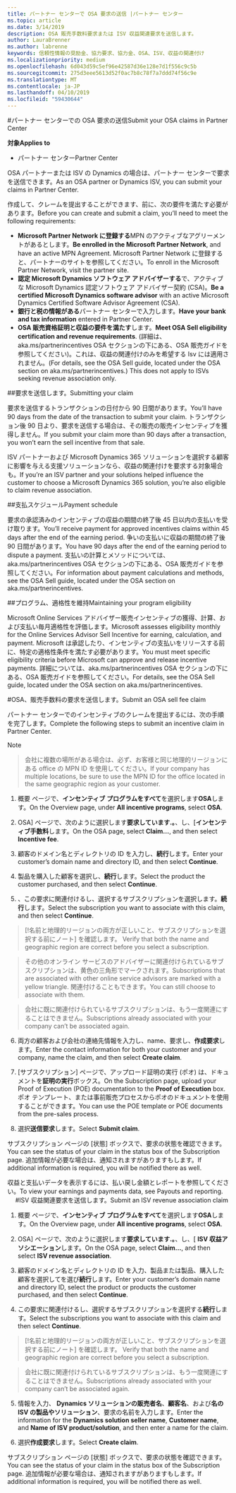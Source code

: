 ```yaml
---
title: パートナー センターで OSA 要求の送信 |パートナー センター
ms.topic: article
ms.date: 3/14/2019
description: OSA 販売手数料要求または ISV 収益関連要求を送信します。
author: LauraBrenner
ms.author: labrenne
keywords: 信頼性情報の奨励金、協力要求、協力金、OSA、ISV、収益の関連付け
ms.localizationpriority: medium
ms.openlocfilehash: 6d043d59c5ef96e42587d36e128e7d1f556c9c5b
ms.sourcegitcommit: 275d3eee5613d52f0ac7b8c78f7a7ddd74f56c9e
ms.translationtype: MT
ms.contentlocale: ja-JP
ms.lasthandoff: 04/10/2019
ms.locfileid: "59430644"
---
```

#<a name="submit-your-osa-claims-in-partner-center"></a><span data-ttu-id="56e72-104">パートナー センターでの OSA 要求の送信</span><span class="sxs-lookup"><span data-stu-id="56e72-104">Submit your OSA claims in Partner Center</span></span>

**<span data-ttu-id="56e72-105">対象</span><span class="sxs-lookup"><span data-stu-id="56e72-105">Applies to</span></span>**

-  <span data-ttu-id="56e72-106">パートナー センター</span><span class="sxs-lookup"><span data-stu-id="56e72-106">Partner Center</span></span>

<span data-ttu-id="56e72-107">OSA パートナーまたは ISV の Dynamics の場合は、パートナー センターで要求を送信できます。</span><span class="sxs-lookup"><span data-stu-id="56e72-107">As an OSA partner or Dynamics ISV, you can submit your claims in Partner Center.</span></span> 

<span data-ttu-id="56e72-108">作成して、クレームを提出することができます、前に、次の要件を満たす必要があります。</span><span class="sxs-lookup"><span data-stu-id="56e72-108">Before you can create and submit a claim, you’ll need to meet the following requirements:</span></span> 
-   <span data-ttu-id="56e72-109">**Microsoft Partner Network に登録する**MPN のアクティブなアグリーメントがあるとします。</span><span class="sxs-lookup"><span data-stu-id="56e72-109">**Be enrolled in the Microsoft Partner Network**, and have an active MPN Agreement.</span></span> <span data-ttu-id="56e72-110">Microsoft Partner Network に登録すると、パートナーのサイトを参照してください。</span><span class="sxs-lookup"><span data-stu-id="56e72-110">To enroll in the Microsoft Partner Network, visit the partner site.</span></span> 
-   <span data-ttu-id="56e72-111">**認定 Microsoft Dynamics ソフトウェア アドバイザーする**で、アクティブな Microsoft Dynamics 認定ソフトウェア アドバイザー契約 (CSA)。</span><span class="sxs-lookup"><span data-stu-id="56e72-111">**Be a certified Microsoft Dynamics software advisor** with an active Microsoft Dynamics Certified Software Advisor Agreement (CSA).</span></span> 
-   <span data-ttu-id="56e72-112">**銀行と税の情報がある**パートナー センターで入力します。</span><span class="sxs-lookup"><span data-stu-id="56e72-112">**Have your bank and tax information** entered in Partner Center.</span></span> 
-   <span data-ttu-id="56e72-113">**OSA 販売資格証明と収益の要件を満たす**します。</span><span class="sxs-lookup"><span data-stu-id="56e72-113">**Meet OSA Sell eligibility certification and revenue requirements**.</span></span> <span data-ttu-id="56e72-114">(詳細は、aka.ms/partnerincentives OSA セクションの下にある、OSA 販売ガイドを参照してください)。これは、収益の関連付けのみを希望する Isv には適用されません。</span><span class="sxs-lookup"><span data-stu-id="56e72-114">(For details, see the OSA Sell guide, located under the OSA section on aka.ms/partnerincentives.) This does not apply to ISVs seeking revenue association only.</span></span> 

##<a name="submitting-your-claim"></a><span data-ttu-id="56e72-115">要求を送信します。</span><span class="sxs-lookup"><span data-stu-id="56e72-115">Submitting your claim</span></span>

<span data-ttu-id="56e72-116">要求を送信するトランザクションの日付から 90 日間があります。</span><span class="sxs-lookup"><span data-stu-id="56e72-116">You’ll have 90 days from the date of the transaction to submit your claim.</span></span> <span data-ttu-id="56e72-117">トランザクション後 90 日より、要求を送信する場合は、その販売の販売インセンティブを獲得しません。</span><span class="sxs-lookup"><span data-stu-id="56e72-117">If you submit your claim more than 90 days after a transaction, you won’t earn the sell incentive from that sale.</span></span> 

<span data-ttu-id="56e72-118">ISV パートナーおよび Microsoft Dynamics 365 ソリューションを選択する顧客に影響を与える支援ソリューションなら、収益の関連付けを要求する対象場合も。</span><span class="sxs-lookup"><span data-stu-id="56e72-118">If you’re an ISV partner and your solutions helped influence the customer to choose a Microsoft Dynamics 365 solution, you’re also eligible to claim revenue association.</span></span>   

##<a name="payment-schedule"></a><span data-ttu-id="56e72-119">支払スケジュール</span><span class="sxs-lookup"><span data-stu-id="56e72-119">Payment schedule</span></span>

<span data-ttu-id="56e72-120">要求の承認済みのインセンティブの収益の期間の終了後 45 日以内の支払いを受け取ります。</span><span class="sxs-lookup"><span data-stu-id="56e72-120">You’ll receive payment for approved incentives claims within 45 days after the end of the earning period.</span></span> <span data-ttu-id="56e72-121">争いの支払いに収益の期間の終了後 90 日間があります。</span><span class="sxs-lookup"><span data-stu-id="56e72-121">You have 90 days after the end of the earning period to dispute a payment.</span></span> <span data-ttu-id="56e72-122">支払いの計算とメソッドについては、aka.ms/partnerincentives OSA セクションの下にある、OSA 販売ガイドを参照してください。</span><span class="sxs-lookup"><span data-stu-id="56e72-122">For information about payment calculations and methods, see the OSA Sell guide, located under the OSA section on aka.ms/partnerincentives.</span></span>

##<a name="maintaining-your-program-eligibility"></a><span data-ttu-id="56e72-123">プログラム、適格性を維持</span><span class="sxs-lookup"><span data-stu-id="56e72-123">Maintaining your program eligibility</span></span>

<span data-ttu-id="56e72-124">Microsoft Online Services アドバイザー販売インセンティブの獲得、計算、および支払い毎月適格性を評価します。</span><span class="sxs-lookup"><span data-stu-id="56e72-124">Microsoft assesses eligibility monthly for the Online Services Advisor Sell Incentive for earning, calculation, and payment.</span></span> <span data-ttu-id="56e72-125">Microsoft は承認したり、インセンティブの支払いをリリースする前に、特定の適格性条件を満たす必要があります。</span><span class="sxs-lookup"><span data-stu-id="56e72-125">You must meet specific eligibility criteria before Microsoft can approve and release incentive payments.</span></span> <span data-ttu-id="56e72-126">詳細については、aka.ms/partnerincentives OSA セクションの下にある、OSA 販売ガイドを参照してください。</span><span class="sxs-lookup"><span data-stu-id="56e72-126">For details, see the OSA Sell guide, located under the OSA section on aka.ms/partnerincentives.</span></span>

#<a name="submit-an-osa-sell-fee-claim"></a><span data-ttu-id="56e72-127">OSA、販売手数料の要求を送信します。</span><span class="sxs-lookup"><span data-stu-id="56e72-127">Submit an OSA sell fee claim</span></span>

<span data-ttu-id="56e72-128">パートナー センターでのインセンティブのクレームを提出するには、次の手順を完了します。</span><span class="sxs-lookup"><span data-stu-id="56e72-128">Complete the following steps to submit an incentive claim in Partner Center.</span></span>  

>[!NOTE]

><span data-ttu-id="56e72-129">会社に複数の場所がある場合は、必ず、お客様と同じ地理的リージョンにある office の MPN ID を使用してください。</span><span class="sxs-lookup"><span data-stu-id="56e72-129">If your company has multiple locations, be sure to use the MPN ID for the office located in the same geographic region as your customer.</span></span> 

1.  <span data-ttu-id="56e72-130">概要 ページで、**インセンティブ プログラムをすべて**を選択します**OSA**します。</span><span class="sxs-lookup"><span data-stu-id="56e72-130">On the Overview page, under **All incentive programs**, select **OSA**.</span></span>

2.  <span data-ttu-id="56e72-131">OSA] ページで、次のように選択します**要求しています.。**、し、[**インセンティブ手数料**します。</span><span class="sxs-lookup"><span data-stu-id="56e72-131">On the OSA page, select **Claim…**, and then select **Incentive fee**.</span></span>

3.  <span data-ttu-id="56e72-132">顧客のドメイン名とディレクトリの ID を入力し、**続行**します。</span><span class="sxs-lookup"><span data-stu-id="56e72-132">Enter your customer’s domain name and directory ID, and then select **Continue**.</span></span> 

4.  <span data-ttu-id="56e72-133">製品を購入した顧客を選択し、**続行**します。</span><span class="sxs-lookup"><span data-stu-id="56e72-133">Select the product the customer purchased, and then select **Continue**.</span></span> 

5.  <span data-ttu-id="56e72-134">、この要求に関連付けるし、選択するサブスクリプションを選択します。**続行**します。</span><span class="sxs-lookup"><span data-stu-id="56e72-134">Select the subscription you want to associate with this claim, and then select **Continue**.</span></span>

>[!名前と地理的リージョンの両方が正しいこと、サブスクリプションを選択する前にノート]<span data-ttu-id="56e72-135"> を確認します。</span><span class="sxs-lookup"><span data-stu-id="56e72-135"> Verify that both the name and geographic region are correct before you select a subscription.</span></span> 

><span data-ttu-id="56e72-136">その他のオンライン サービスのアドバイザーに関連付けられているサブスクリプションは、黄色の三角形でマークされます。</span><span class="sxs-lookup"><span data-stu-id="56e72-136">Subscriptions that are associated with other online service advisors are marked with a yellow triangle.</span></span> <span data-ttu-id="56e72-137">関連付けることもできます。</span><span class="sxs-lookup"><span data-stu-id="56e72-137">You can still choose to associate with them.</span></span> 

><span data-ttu-id="56e72-138">会社に既に関連付けられているサブスクリプションは、もう一度関連にすることはできません。</span><span class="sxs-lookup"><span data-stu-id="56e72-138">Subscriptions already associated with your company can’t be associated again.</span></span>  

6.  <span data-ttu-id="56e72-139">両方の顧客および会社の連絡先情報を入力し、name、要求し、**作成要求**します。</span><span class="sxs-lookup"><span data-stu-id="56e72-139">Enter the contact information for both your customer and your company, name the claim, and then select **Create claim**.</span></span> 

7.  <span data-ttu-id="56e72-140">[サブスクリプション] ページで、アップロード証明の実行 (ポオ) は、ドキュメントを**証明の実行**ボックス。</span><span class="sxs-lookup"><span data-stu-id="56e72-140">On the Subscription page, upload your Proof of Execution (POE) documentation to the **Proof of Execution** box.</span></span> <span data-ttu-id="56e72-141">ポオ テンプレート、または事前販売プロセスからポオのドキュメントを使用することができます。</span><span class="sxs-lookup"><span data-stu-id="56e72-141">You can use the POE template or POE documents from the pre-sales process.</span></span> 

8.  <span data-ttu-id="56e72-142">選択**送信要求**します。</span><span class="sxs-lookup"><span data-stu-id="56e72-142">Select **Submit claim**.</span></span>    

<span data-ttu-id="56e72-143">サブスクリプション ページの [状態] ボックスで、要求の状態を確認できます。</span><span class="sxs-lookup"><span data-stu-id="56e72-143">You can see the status of your claim in the status box of the Subscription page.</span></span> <span data-ttu-id="56e72-144">追加情報が必要な場合は、通知されますがありますもします。</span><span class="sxs-lookup"><span data-stu-id="56e72-144">If additional information is required, you will be notified there as well.</span></span>

<span data-ttu-id="56e72-145">収益と支払いデータを表示するには、払い戻し金額とレポートを参照してください。</span><span class="sxs-lookup"><span data-stu-id="56e72-145">To view your earnings and payments data, see Payouts and reporting.</span></span> 
 
#<a name="submit-an-isv-revenue-association-claim"></a><span data-ttu-id="56e72-146">ISV 収益関連要求を送信します。</span><span class="sxs-lookup"><span data-stu-id="56e72-146">Submit an ISV revenue association claim</span></span>

1.  <span data-ttu-id="56e72-147">概要 ページで、**インセンティブ プログラムをすべて**を選択します**OSA**します。</span><span class="sxs-lookup"><span data-stu-id="56e72-147">On the Overview page, under **All incentive programs**, select **OSA**.</span></span>

2.  <span data-ttu-id="56e72-148">OSA] ページで、次のように選択します**要求しています.。**、し、[ **ISV 収益アソシエーション**します。</span><span class="sxs-lookup"><span data-stu-id="56e72-148">On the OSA page, select **Claim…**, and then select **ISV revenue association**.</span></span>

3.  <span data-ttu-id="56e72-149">顧客のドメイン名とディレクトリの ID を入力、製品または製品、購入した顧客を選択してを選び**続行**します。</span><span class="sxs-lookup"><span data-stu-id="56e72-149">Enter your customer’s domain name and directory ID, select the product or products the customer purchased, and then select **Continue**.</span></span> 

4.  <span data-ttu-id="56e72-150">この要求に関連付けるし、選択するサブスクリプションを選択する**続行**します。</span><span class="sxs-lookup"><span data-stu-id="56e72-150">Select the subscriptions you want to associate with this claim and then select **Continue**.</span></span>

>[!名前と地理的リージョンの両方が正しいこと、サブスクリプションを選択する前にノート]<span data-ttu-id="56e72-151"> を確認します。</span><span class="sxs-lookup"><span data-stu-id="56e72-151"> Verify that both the name and geographic region are correct before you select a subscription.</span></span> 

><span data-ttu-id="56e72-152">会社に既に関連付けられているサブスクリプションは、もう一度関連にすることはできません。</span><span class="sxs-lookup"><span data-stu-id="56e72-152">Subscriptions already associated with your company can’t be associated again.</span></span>  

5.  <span data-ttu-id="56e72-153">情報を入力、 **Dynamics ソリューションの販売者名**、**顧客名**、および**名の ISV の製品やソリューション**、要求の名前を入力します。</span><span class="sxs-lookup"><span data-stu-id="56e72-153">Enter the information for the **Dynamics solution seller name**, **Customer name**, and **Name of ISV product/solution**, and then enter a name for the claim.</span></span> 

6.  <span data-ttu-id="56e72-154">選択**作成要求**します。</span><span class="sxs-lookup"><span data-stu-id="56e72-154">Select **Create claim**.</span></span> 

<span data-ttu-id="56e72-155">サブスクリプション ページの [状態] ボックスで、要求の状態を確認できます。</span><span class="sxs-lookup"><span data-stu-id="56e72-155">You can see the status of your claim in the status box of the Subscription page.</span></span> <span data-ttu-id="56e72-156">追加情報が必要な場合は、通知されますがありますもします。</span><span class="sxs-lookup"><span data-stu-id="56e72-156">If additional information is required, you will be notified there as well.</span></span>
